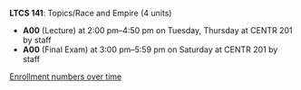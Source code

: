 **LTCS 141**: Topics/Race and Empire (4 units)

- **A00** (Lecture) at 2:00 pm–4:50 pm on Tuesday, Thursday at CENTR 201 by staff
- **A00** (Final Exam) at 3:00 pm–5:59 pm on Saturday at CENTR 201 by staff

[Enrollment numbers over time](./LTCS141.tsv)
